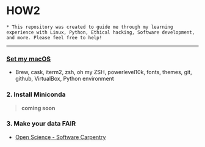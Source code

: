 # HOW2
    * This repository was created to guide me through my learning experience with Linux, Python, Ethical hacking, Software development, and more. Please feel free to help!
------------------------------------------------------

### [Set my macOS](https://github.com/fcarvalhopacheco/HOW2/blob/master/1.macos_catalina_setup/myOSsetup.md)

+ Brew, cask, iterm2, zsh, oh my ZSH, powerlevel10k, fonts, themes, git, github, VirtualBox, Python environment

### 2. Install Miniconda

> **coming soon**


### 3. Make your data FAIR

+ [Open Science - Software Carpentry](https://swcarpentry.github.io/git-novice/10-open/index.html)

